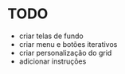 # TODO

* criar telas de fundo
* criar menu e botões iterativos
* criar personalização do grid
* adicionar instruções
